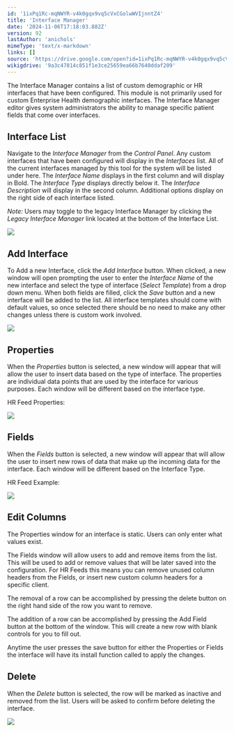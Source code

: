 ```yaml
---
id: '1ixPq1Rc-mqNWYR-v4k0gqx9vq5cVxCGolwWVIjnntZ4'
title: 'Interface Manager'
date: '2024-11-06T17:18:03.882Z'
version: 92
lastAuthor: 'anichols'
mimeType: 'text/x-markdown'
links: []
source: 'https://drive.google.com/open?id=1ixPq1Rc-mqNWYR-v4k0gqx9vq5cVxCGolwWVIjnntZ4'
wikigdrive: '9a3c47814c851f1e3ce25659ea66b7640ddaf209'
---
```

The Interface Manager contains a list of custom demographic or HR interfaces that have been configured. This module is not primarily used for custom Enterprise Health demographic interfaces. The Interface Manager editor gives system administrators the ability to manage specific patient fields that come over interfaces.

## Interface List

Navigate to the *Interface Manager* from the *Control Panel*. Any custom interfaces that have been configured will display in the *Interfaces* list.  All of the current interfaces managed by this tool for the system will be listed under here. The *Interface Name* displays in the first column and will display in Bold. The *Interface Type* displays directly below it. The *Interface Description* will display in the second column. Additional options display on the right side of each interface listed.

*Note:* Users may toggle to the legacy Interface Manager by clicking the *Legacy Interface Manager* link located at the bottom of the Interface List.

![](../interface-manager.assets/0be3993b8d4a68d2d715023409908b38.png)

## Add Interface

To Add a new Interface, click the *Add Interface* button. When clicked, a new window will open prompting the user to enter the *Interface Name* of the new interface and select the type of interface (*Select Template*) from a drop down menu. When both fields are filled, click the *Save* button and a new interface will be added to the list. All interface templates should come with default values, so once selected there should be no need to make any other changes unless there is custom work involved.

![](../interface-manager.assets/aeec520e9427d3ffc51160fa3a4f49ae.png)

## Properties

When the *Properties* button is selected, a new window will appear that will allow the user to insert data based on the type of interface. The properties are individual data points that are used by the interface for various purposes. Each window will be different based on the interface type.

HR Feed Properties:

![](../interface-manager.assets/70d2c88ae677777cf86cd60f5437384c.png)

## Fields

When the *Fields* button is selected, a new window will appear that will allow the user to insert new rows of data that make up the incoming data for the interface. Each window will be different based on the Interface Type.

HR Feed Example:

![](../interface-manager.assets/1216b38fa9e89caa6414d6b3950cbcfb.png)

## Edit Columns

The Properties window for an interface is static. Users can only enter what values exist.

The Fields window will allow users to add and remove items from the list. This will be used to add or remove values that will be later saved into the configuration. For HR Feeds this means you can remove unused column headers from the Fields, or insert new custom column headers for a specific client.

The removal of a row can be accomplished by pressing the delete button on the right hand side of the row you want to remove. 

The addition of a row can be accomplished by pressing the Add Field button at the bottom of the window. This will create a new row with blank controls for you to fill out.

Anytime the user presses the save button for either the Properties or Fields the interface will have its install function called to apply the changes.
## Delete

When the *Delete* button is selected, the row will be marked as inactive and removed from the list. Users will be asked to confirm before deleting the interface.

![](../interface-manager.assets/c05783bb656b4925802c349ab4c7756e.png)

